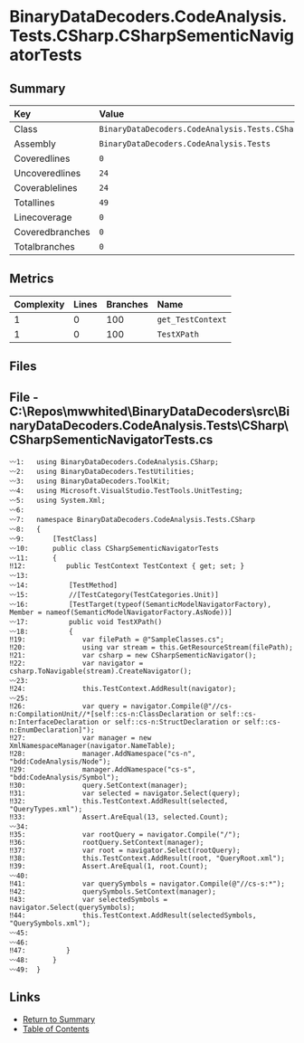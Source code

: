 ﻿# BinaryDataDecoders.CodeAnalysis.Tests.CSharp.CSharpSementicNavigatorTests

## Summary

| Key             | Value                                                                       |
| :-------------- | :-------------------------------------------------------------------------- |
| Class           | `BinaryDataDecoders.CodeAnalysis.Tests.CSharp.CSharpSementicNavigatorTests` |
| Assembly        | `BinaryDataDecoders.CodeAnalysis.Tests`                                     |
| Coveredlines    | `0`                                                                         |
| Uncoveredlines  | `24`                                                                        |
| Coverablelines  | `24`                                                                        |
| Totallines      | `49`                                                                        |
| Linecoverage    | `0`                                                                         |
| Coveredbranches | `0`                                                                         |
| Totalbranches   | `0`                                                                         |

## Metrics

| Complexity | Lines | Branches | Name              |
| :--------- | :---- | :------- | :---------------- |
| 1          | 0     | 100      | `get_TestContext` |
| 1          | 0     | 100      | `TestXPath`       |

## Files

## File - C:\Repos\mwwhited\BinaryDataDecoders\src\BinaryDataDecoders.CodeAnalysis.Tests\CSharp\CSharpSementicNavigatorTests.cs

```CSharp
〰1:   using BinaryDataDecoders.CodeAnalysis.CSharp;
〰2:   using BinaryDataDecoders.TestUtilities;
〰3:   using BinaryDataDecoders.ToolKit;
〰4:   using Microsoft.VisualStudio.TestTools.UnitTesting;
〰5:   using System.Xml;
〰6:   
〰7:   namespace BinaryDataDecoders.CodeAnalysis.Tests.CSharp
〰8:   {
〰9:       [TestClass]
〰10:      public class CSharpSementicNavigatorTests
〰11:      {
‼12:          public TestContext TestContext { get; set; }
〰13:  
〰14:          [TestMethod]
〰15:          //[TestCategory(TestCategories.Unit)]
〰16:          [TestTarget(typeof(SemanticModelNavigatorFactory), Member = nameof(SemanticModelNavigatorFactory.AsNode))]
〰17:          public void TestXPath()
〰18:          {
‼19:              var filePath = @"SampleClasses.cs";
‼20:              using var stream = this.GetResourceStream(filePath);
‼21:              var csharp = new CSharpSementicNavigator();
‼22:              var navigator = csharp.ToNavigable(stream).CreateNavigator();
〰23:  
‼24:              this.TestContext.AddResult(navigator);
〰25:  
‼26:              var query = navigator.Compile(@"//cs-n:CompilationUnit//*[self::cs-n:ClassDeclaration or self::cs-n:InterfaceDeclaration or self::cs-n:StructDeclaration or self::cs-n:EnumDeclaration]");
‼27:              var manager = new XmlNamespaceManager(navigator.NameTable);
‼28:              manager.AddNamespace("cs-n", "bdd:CodeAnalysis/Node");
‼29:              manager.AddNamespace("cs-s", "bdd:CodeAnalysis/Symbol");
‼30:              query.SetContext(manager);
‼31:              var selected = navigator.Select(query);
‼32:              this.TestContext.AddResult(selected, "QueryTypes.xml");
‼33:              Assert.AreEqual(13, selected.Count);
〰34:  
‼35:              var rootQuery = navigator.Compile("/");
‼36:              rootQuery.SetContext(manager);
‼37:              var root = navigator.Select(rootQuery);
‼38:              this.TestContext.AddResult(root, "QueryRoot.xml");
‼39:              Assert.AreEqual(1, root.Count);
〰40:  
‼41:              var querySymbols = navigator.Compile(@"//cs-s:*");
‼42:              querySymbols.SetContext(manager);
‼43:              var selectedSymbols = navigator.Select(querySymbols);
‼44:              this.TestContext.AddResult(selectedSymbols, "QuerySymbols.xml");
〰45:  
〰46:  
‼47:          }
〰48:      }
〰49:  }
```

## Links

* [Return to Summary](Summary.md)
* [Table of Contents](../TOC.md)

